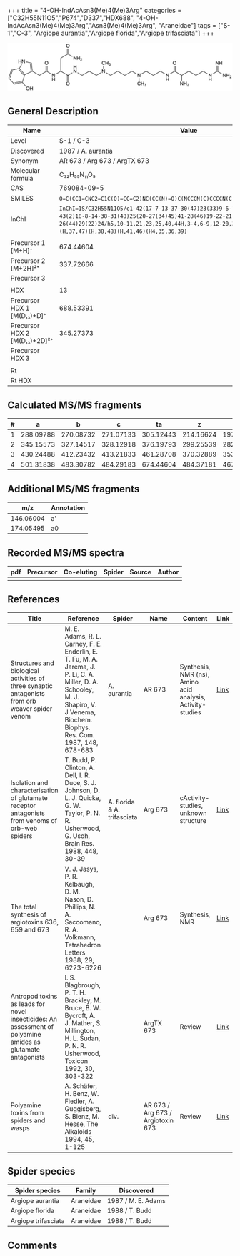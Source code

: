 +++
title = "4-OH-IndAcAsn3(Me)4(Me)3Arg"
categories = ["C32H55N11O5","P674","D337","HDX688",
"4-OH-IndAcAsn3(Me)4(Me)3Arg","Asn3(Me)4(Me)3Arg",
"Araneidae"]
tags = ["S-1","C-3",
"Argiope aurantia","Argiope florida","Argiope trifasciata"]
+++

![](/img/4-OH-IndAcAsn3(Me)4(Me)3Arg.png)

## General Description

| Name                         | Value                        |
|------------------------------|------------------------------|
| Level                        | S-1 / C-3                          |
| Discovered                   | 1987 / A. aurantia           |
| Synonym                      | AR 673 / Arg 673 / ArgTX 673 |
| Molecular formula            | C₃₂H₅₅N₁₁O₅                  |
| CAS                          | 769084-09-5                  |
| SMILES | `O=C(CC1=CNC2=C1C(O)=CC=C2)NC(CC(N)=O)C(NCCCN(C)CCCCN(C)CCCNC(C(CCCNC(N)=N)N)=O)=O`  |
| InChI  | `InChI=1S/C32H55N11O5/c1-42(17-7-13-37-30(47)23(33)9-6-12-39-32(35)36)15-3-4-16-43(2)18-8-14-38-31(48)25(20-27(34)45)41-28(46)19-22-21-40-24-10-5-11-26(44)29(22)24/h5,10-11,21,23,25,40,44H,3-4,6-9,12-20,33H2,1-2H3,(H2,34,45)(H,37,47)(H,38,48)(H,41,46)(H4,35,36,39)`  |
|                              |                              |
| Precursor 1 [M+H]⁺           | 674.44604                    |
| Precursor 2 [M+2H]²⁺         | 337.72666                    |
| Precursor 3                  |                              |
|                              |                              |
| HDX                          | 13                           |
| Precursor HDX 1 [M(D₁₃)+D]⁺   | 688.53391                    |
| Precursor HDX 2 [M(D₁₃)+2D]²⁺ | 345.27373                    |
| Precursor HDX 3              |                              |
|                              |                              |
| Rt                           |                              |
| Rt HDX                       |                              |

## Calculated MS/MS fragments

| # | a         | b         | c         | ta        | z         | y         | tz        |
|---|-----------|-----------|-----------|-----------|-----------|-----------|-----------|
| 1 | 288.09788 | 270.08732 | 271.07133 | 305.12443 | 214.16624 | 197.13969 | 245.20844 |
| 2 | 345.15573 | 327.14517 | 328.12918 | 376.19793 | 299.25539 | 282.22884 | 330.29759 |
| 3 | 430.24488 | 412.23432 | 413.21833 | 461.28708 | 370.32889 | 353.30234 | 387.35543 |
| 4 | 501.31838 | 483.30782 | 484.29183 | 674.44604 | 484.37181 | 467.34526 | 501.39836 |

## Additional MS/MS fragments

| m/z       | Annotation |
|-----------|------------|
| 146.06004    | a'   |
| 174.05495    | a0   |

## Recorded MS/MS spectra

| pdf | Precursor | Co-eluting | Spider | Source | Author |
|-----|-----------|------------|--------|--------|--------|
|     |           |            |        |        |        |

## References

| Title                                                                                                       | Reference                                                                                                                                                                             | Spider                      | Name                              | Content                                                    | Link                                                                        |
|-------------------------------------------------------------------------------------------------------------|---------------------------------------------------------------------------------------------------------------------------------------------------------------------------------------|-----------------------------|-----------------------------------|------------------------------------------------------------|-----------------------------------------------------------------------------|
| Structures and biological activities of three synaptic antagonists from orb weaver spider venom             | M. E. Adams, R. L. Carney, F. E. Enderlin, E. T. Fu, M. A. Jarema, J. P. Li, C. A. Miller, D. A. Schooley, M. J. Shapiro, V. J Venema, Biochem. Biophys. Res. Com. 1987, 148, 678-683 | A. aurantia                 | AR 673                            | Synthesis, NMR (ns), Amino acid analysis, Activity-studies | [Link](https://www.sciencedirect.com/science/article/pii/0006291X87909302)  |
| Isolation and characterisation of glutamate receptor antagonists from venoms of orb-web spiders             | T. Budd, P. Clinton, A. Dell, I. R. Duce, S. J. Johnson, D. L. J. Quicke, G. W. Taylor, P. N. R. Usherwood, G. Usoh, Brain Res. 1988, 448, 30-39                                      | A. florida & A. trifasciata | Arg 673                           | cActivity-studies, unknown structure                       | [Link](https://www.sciencedirect.com/science/article/pii/0006899388910980)  |
| The total synthesis of argiotoxins 636, 659 and 673                                                         | V. J. Jasys, P. R. Kelbaugh, D. M. Nason, D. Phillips, N. A. Saccomano, R. A. Volkmann, Tetrahedron Letters 1988, 29, 6223-6226                                                       |                             | Arg 673                           | Synthesis, NMR                                             | [Link](https://www.sciencedirect.com/science/article/pii/S0040403900823102) |
| Antropod toxins as leads for novel insecticides: An assessment of polyamine amides as glutamate antagonists | I. S. Blagbrough, P. T. H. Brackley, M. Bruce, B. W. Bycroft, A. J. Mather, S. Millington, H. L. Sudan, P. N. R. Usherwood, Toxicon 1992, 30, 303-322                                 |                             | ArgTX 673                         | Review                                                     | [Link](https://www.sciencedirect.com/science/article/pii/0041010192908712)  |
| Polyamine toxins from spiders and wasps                                                                     | A. Schäfer, H. Benz, W. Fiedler, A. Guggisberg, S. Bienz, M. Hesse, The Alkaloids 1994, 45, 1-125                                                                                     | div.                        | AR 673 / Arg 673 / Argiotoxin 673 | Review                                                     | [Link](https://www.sciencedirect.com/science/article/pii/S009995980860276X) |

## Spider species

| Spider species      | Family    | Discovered         |
|---------------------|-----------|--------------------|
| Argiope aurantia    | Araneidae | 1987 / M. E. Adams |
| Argiope florida     | Araneidae | 1988 / T. Budd     |
| Argiope trifasciata | Araneidae | 1988 / T. Budd     |

## Comments